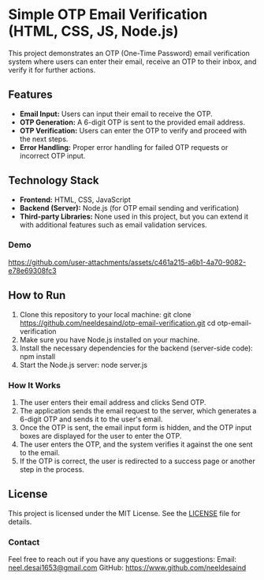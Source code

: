 # Simple OTP Email Verification (HTML, CSS, JS, Node.js)
This project demonstrates an OTP (One-Time Password) email verification system where users can enter their email, receive an OTP to their inbox, and verify it for further actions.

## Features
- **Email Input:** Users can input their email to receive the OTP.
- **OTP Generation:** A 6-digit OTP is sent to the provided email address.
- **OTP Verification:** Users can enter the OTP to verify and proceed with the next steps.
- **Error Handling:** Proper error handling for failed OTP requests or incorrect OTP input.

## Technology Stack
- **Frontend:** HTML, CSS, JavaScript
- **Backend (Server):** Node.js (for OTP email sending and verification)
- **Third-party Libraries:** None used in this project, but you can extend it with additional features such as email validation services.

### Demo
https://github.com/user-attachments/assets/c461a215-a6b1-4a70-9082-e78e69308fc3

## How to Run

1. Clone this repository to your local machine:
   git clone https://github.com/neeldesaind/otp-email-verification.git
   cd otp-email-verification
2. Make sure you have Node.js installed on your machine.
3. Install the necessary dependencies for the backend (server-side code):
     npm install
4. Start the Node.js server:
      node server.js

### How It Works

1. The user enters their email address and clicks Send OTP.
2. The application sends the email request to the server, which generates a 6-digit OTP and sends it to the user's email.
3. Once the OTP is sent, the email input form is hidden, and the OTP input boxes are displayed for the user to enter the OTP.
4. The user enters the OTP, and the system verifies it against the one sent to the email.
5. If the OTP is correct, the user is redirected to a success page or another step in the process.

## License
This project is licensed under the MIT License. See the [LICENSE](https://github.com/neeldesaind/otp-email-login/blob/main/LICENSE) file for details.

### Contact
Feel free to reach out if you have any questions or suggestions:
Email: neel.desai1653@gmail.com
GitHub: https://www.github.com/neeldesaind
